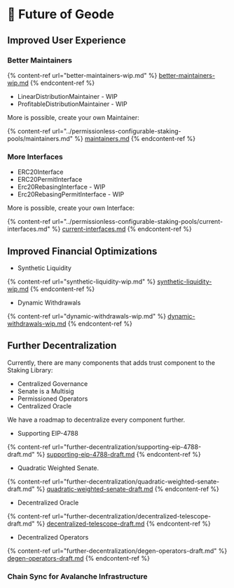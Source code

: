 # 👾 Future of Geode

## Improved User Experience

### Better Maintainers

{% content-ref url="better-maintainers-wip.md" %}
[better-maintainers-wip.md](better-maintainers-wip.md)
{% endcontent-ref %}

* LinearDistributionMaintainer - WIP
* ProfitableDistributionMaintainer - WIP

More is possible, create your own Maintainer:

{% content-ref url="../permissionless-configurable-staking-pools/maintainers.md" %}
[maintainers.md](../permissionless-configurable-staking-pools/maintainers.md)
{% endcontent-ref %}

### More Interfaces

* ERC20Interface
* ERC20PermitInterface
* Erc20RebasingInterface - WIP
* Erc20RebasingPermitInterface - WIP

More is possible, create your own Interface:

{% content-ref url="../permissionless-configurable-staking-pools/current-interfaces.md" %}
[current-interfaces.md](../permissionless-configurable-staking-pools/current-interfaces.md)
{% endcontent-ref %}

## Improved Financial Optimizations

* Synthetic Liquidity

{% content-ref url="synthetic-liquidity-wip.md" %}
[synthetic-liquidity-wip.md](synthetic-liquidity-wip.md)
{% endcontent-ref %}

* Dynamic Withdrawals

{% content-ref url="dynamic-withdrawals-wip.md" %}
[dynamic-withdrawals-wip.md](dynamic-withdrawals-wip.md)
{% endcontent-ref %}

## Further Decentralization

Currently, there are many components that adds trust component to the Staking Library:

* Centralized Governance
* Senate is a Multisig
* Permissioned Operators
* Centralized Oracle

We have a roadmap to decentralize every component further.

* Supporting EIP-4788

{% content-ref url="further-decentralization/supporting-eip-4788-draft.md" %}
[supporting-eip-4788-draft.md](further-decentralization/supporting-eip-4788-draft.md)
{% endcontent-ref %}

* Quadratic Weighted Senate.

{% content-ref url="further-decentralization/quadratic-weighted-senate-draft.md" %}
[quadratic-weighted-senate-draft.md](further-decentralization/quadratic-weighted-senate-draft.md)
{% endcontent-ref %}

* Decentralized Oracle

{% content-ref url="further-decentralization/decentralized-telescope-draft.md" %}
[decentralized-telescope-draft.md](further-decentralization/decentralized-telescope-draft.md)
{% endcontent-ref %}

* Decentralized Operators

{% content-ref url="further-decentralization/degen-operators-draft.md" %}
[degen-operators-draft.md](further-decentralization/degen-operators-draft.md)
{% endcontent-ref %}

### Chain Sync for Avalanche Infrastructure

